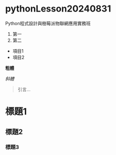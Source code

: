 # pythonLesson20240831
Python程式設計與樹莓派物聯網應用實務班

1. 第一
2. 第二

* 項目1
* 項目2

**粗體**

_斜體_

> 引言...

# 標題1
## 標題2
### 標題3